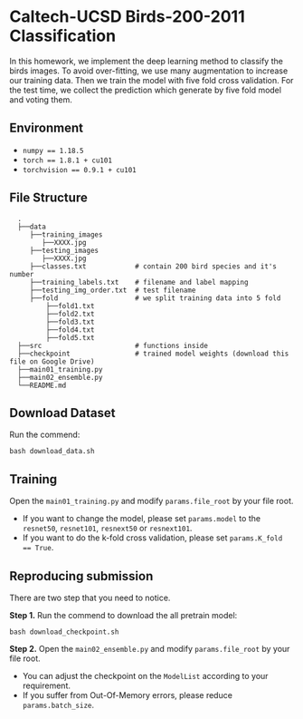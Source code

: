 # Caltech-UCSD Birds-200-2011 Classification

In this homework, we implement the deep learning method to classify the birds images.
To avoid over-fitting, we use many augmentation to increase our training data. Then
we train the model with five fold cross validation. For the test time, we collect the
prediction which generate by five fold model and voting them.


## Environment
- `numpy == 1.18.5`
- `torch == 1.8.1 + cu101`
- `torchvision == 0.9.1 + cu101`


## File Structure
      .
      ├──data
         ├──training_images
            ├──XXXX.jpg
         ├──testing_images
            ├──XXXX.jpg
         ├──classes.txt            # contain 200 bird species and it's number
         ├──training_labels.txt    # filename and label mapping
         ├──testing_img_order.txt  # test filename
         ├──fold                   # we split training data into 5 fold
             ├──fold1.txt
             ├──fold2.txt
             ├──fold3.txt
             ├──fold4.txt
             ├──fold5.txt
      ├──src                       # functions inside
      ├──checkpoint                # trained model weights (download this file on Google Drive)
      ├──main01_training.py
      ├──main02_ensemble.py
      └──README.md


## Download Dataset
Run the commend:
```
bash download_data.sh
```


## Training
Open the `main01_training.py` and modify `params.file_root` by your file root.
- If you want to change the model, please set `params.model` to the `resnet50`, `resnet101`, `resnext50` or `resnext101`.
- If you want to do the k-fold cross validation, please set `params.K_fold == True`.


## Reproducing submission
There are two step that you need to notice.  

**Step 1.**
Run the commend to download the all pretrain model:
```
bash download_checkpoint.sh
```

**Step 2.** 
Open the `main02_ensemble.py` and modify `params.file_root` by your file root.
- You can adjust the checkpoint on the `ModelList` according to your requirement. 
- If you suffer from Out-Of-Memory errors, please reduce `params.batch_size`.
